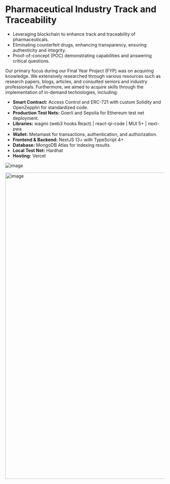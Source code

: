 # Pharmaceutical Industry Track and Traceability

- Leveraging blockchain to enhance track and traceability of pharmaceuticals.
- Eliminating counterfeit drugs, enhancing transparency, ensuring authenticity and integrity.
- Proof-of-concept (POC) demonstrating capabilities and answering critical questions.

Our primary focus during our Final Year Project (FYP) was on acquiring knowledge. We extensively researched through various resources such as research papers, blogs, articles, and consulted seniors and industry professionals. Furthermore, we aimed to acquire skills through the implementation of in-demand technologies, including:

- **Smart Contract:** Access Control and ERC-721 with custom Solidity and OpenZepplin for standardized code.
- **Production Test Nets:** Goerli and Sepolia for Ethereum test net deployment.
- **Libraries:** wagmi (web3 hooks React) | react-qr-code | MUI 5+ | next-pwa
- **Wallet:** Metamask for transactions, authentication, and authorization.
- **Frontend & Backend:** NextJS 13+ with TypeScript 4+
- **Database:** MongoDB Atlas for indexing results
- **Local Test Net:** Hardhat
- **Hosting:** Vercel

![image](https://github.com/smyaseen/Blockchain-Integrated-Pharmaceutical-Supply-Chain-Track-Traceability/assets/37702376/cb4d8237-5a1c-462f-a871-8f5c07b0ff7b)

<img width="969" alt="image" src="https://github.com/smyaseen/Blockchain-Integrated-Pharmaceutical-Supply-Chain-Track-Traceability/assets/37702376/e7858936-80e0-42e5-9c22-ccdabb174d78">



